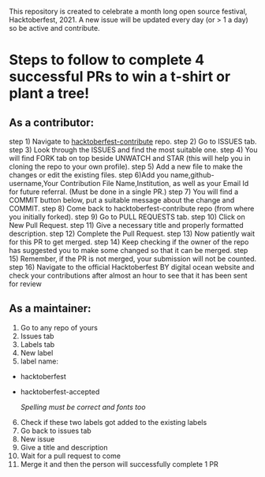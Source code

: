 This repository is created to celebrate a month long open source festival, Hacktoberfest, 2021.
A new issue will be updated every day (or > 1 a day) so be active and contribute.


# Steps to follow to complete 4 successful PRs to win a t-shirt or plant a tree!

## As a contributor:

step 1) Navigate to [hacktoberfest-contribute](https://github.com/printf-twinkle/hacktoberfest-contribute) repo.
step 2) Go to ISSUES tab.
step 3) Look through the ISSUES and find the most suitable one.
step 4) You will find FORK tab on top beside UNWATCH and STAR (this will help you in cloning the repo to your own profile).
step 5) Add a new file to make the changes or edit the existing files.
step 6)Add you name,github-username,Your Contribution File Name,Institution, as well as your Email Id for future referral. (Must be done in a single PR.)
step 7) You will find a COMMIT button below, put a suitable message about the change and COMMIT.
step 8) Come back to hacktoberfest-contribute repo (from where you initially forked).
step 9) Go to PULL REQUESTS tab.
step 10) Click on New Pull Request.
step 11) Give a necessary title and properly formatted description.
step 12) Complete the Pull Request.
step 13) Now patiently wait for this PR to get merged.
step 14) Keep checking if the owner of the repo has suggested you to make some changed so that it can be merged.
step 15) Remember, if the PR is not merged, your submission will not be counted.
step 16) Navigate to the official Hacktoberfest BY digital ocean website and check your contributions after almost an hour to see that it has been sent for review


## As a maintainer:

1) Go to any repo of yours
2) Issues tab
3) Labels tab
4) New label
5) label name:

 - hacktoberfest
 - hacktoberfest-accepted
   
   *Spelling must be correct and fonts too*

6) Check if these two labels got added to the existing labels
7) Go back to issues tab
8) New issue
9) Give a title and description
10) Wait for a pull request to come
11) Merge it and then the person will successfully complete 1 PR
